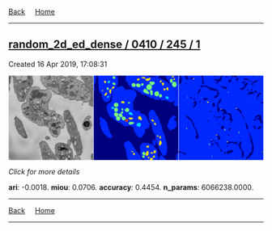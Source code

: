 
[Back](..)&nbsp;&nbsp;&nbsp;&nbsp;&nbsp;[Home](https://leapmanlab.github.io/snapshots)

---

<div class="summary"><a href="1"><h2>random_2d_ed_dense / 0410 / 245 / 1</h2></a><p>Created 16 Apr 2019, 17:08:31
</p><a href="1"><img src="1/media/summary.png" align="center"></a><p>
<i>Click for more details</i>
</p></div>

**ari**: -0.0018. **miou**: 0.0706. **accuracy**: 0.4454. **n_params**: 6066238.0000. 

---

[Back](..)&nbsp;&nbsp;&nbsp;&nbsp;&nbsp;[Home](https://leapmanlab.github.io/snapshots)

---
